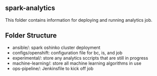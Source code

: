 ## spark-analytics

This folder contains information for deploying and running analytics job.

## Folder Structure

- ansible/: spark oshinko cluster deployment
- configs/openshift: configuration file for bc, is, and job
- experimental/: store any analytics sccripts that are still in progress
- machine-learning/: store all machine learning algorithms in use
- ops-pipeline/: Jenkinsfile to kick off job